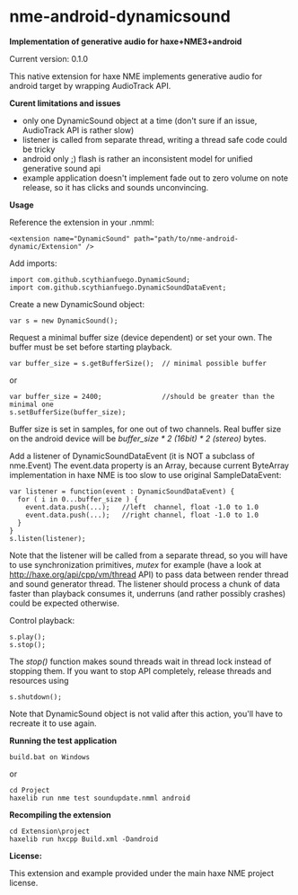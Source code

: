 nme-android-dynamicsound
========================

**Implementation of generative audio for haxe+NME3+android**

Current version: 0.1.0

This native extension for haxe NME implements generative audio 
for android target by wrapping AudioTrack API.

**Curent limitations and issues**

- only one DynamicSound object at a time
  (don't sure if an issue, AudioTrack API is rather slow)
- listener is called from separate thread, writing a thread safe code could be tricky
- android only ;) 
  flash is rather an inconsistent model for unified generative sound api
- example application doesn't implement fade out to zero volume on note release, so it has clicks
  and sounds unconvincing.
  

**Usage**

Reference the extension in your .nmml:

    <extension name="DynamicSound" path="path/to/nme-android-dynamic/Extension" />

Add imports:

    import com.github.scythianfuego.DynamicSound;
    import com.github.scythianfuego.DynamicSoundDataEvent;

Create a new DynamicSound object:

    var s = new DynamicSound();
    
Request a minimal buffer size (device dependent) or set your own.
The buffer must be set before starting playback.

    var buffer_size = s.getBufferSize();  // minimal possible buffer
    
or

    var buffer_size = 2400;               //should be greater than the minimal one
    s.setBufferSize(buffer_size); 

Buffer size is set in samples, for one out of two channels. Real buffer size on the android device 
will be *buffer_size * 2 (16bit) * 2 (stereo)* bytes.

Add a listener of DynamicSoundDataEvent (it is NOT a subclass of nme.Event) 
The event.data property is an Array<Float>, because current ByteArray implementation in haxe NME
is too slow to use original SampleDataEvent:

    var listener = function(event : DynamicSoundDataEvent) {
      for ( i in 0...buffer_size ) {  
        event.data.push(...);   //left  channel, float -1.0 to 1.0
        event.data.push(...);   //right channel, float -1.0 to 1.0
      }
    }
    s.listen(listener);  

Note that the listener will be called from a separate thread, so you will have to use synchronization
primitives, *mutex* for example (have a look at http://haxe.org/api/cpp/vm/thread API) to pass data
between render thread and sound generator thread.
The listener should process a chunk of data faster than playback consumes it, underruns 
(and rather possibly crashes) could be expected otherwise.
	
Control playback:

    s.play();
    s.stop();

The *stop()* function makes sound threads wait in thread lock instead of stopping them.
If you want to stop API completely, release threads and resources using

    s.shutdown();	

Note that DynamicSound object is not valid after this action, you'll have to recreate it to use again.
	
**Running the test application**

    build.bat on Windows
    
or

    cd Project
    haxelib run nme test soundupdate.nmml android
	
**Recompiling the extension**

    cd Extension\project
    haxelib run hxcpp Build.xml -Dandroid

**License:**

This  extension and example provided under the main haxe NME project license.